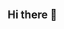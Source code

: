 ## Hi there 👋

<!--
### Boas vindas ao meu perfil :blue_heart

Meu nome é Julia vitoria

- Estou estudando na [Alura](https://www.alura.com.br)
- Estou me desenvolvendo na linguagem JavaScript
- Utilizo esse espaço para minha organização e compartilhamento dos meus projetos desenvolvidos

### Você pode entrar em contato comigo :mailbox

00001127079190SP@al.educacao.sp.gov.br

***@juvjs***

![descrição do GIF](link GIF do Tenor)
